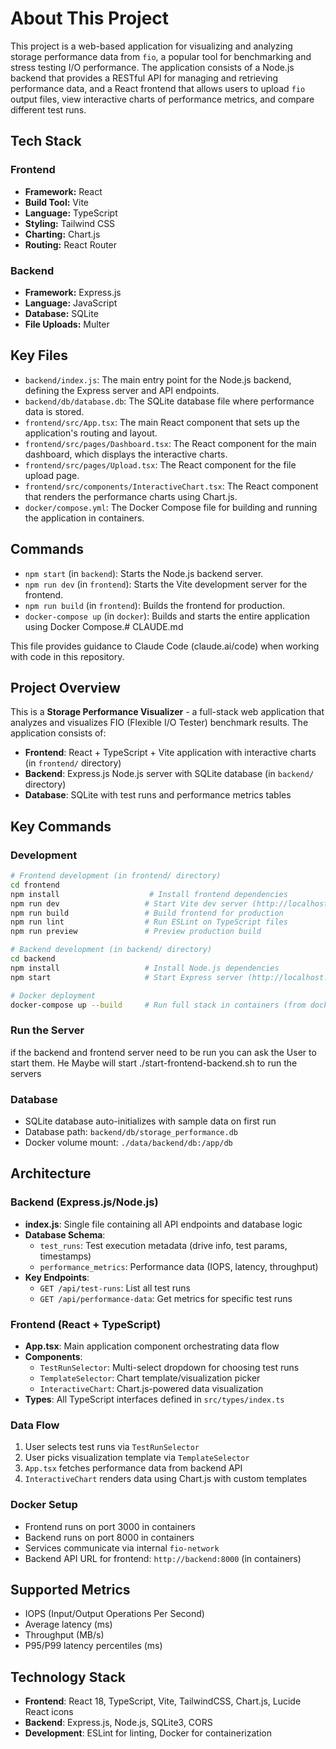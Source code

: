 # About This Project

This project is a web-based application for visualizing and analyzing storage performance data from `fio`, a popular tool for benchmarking and stress testing I/O performance. The application consists of a Node.js backend that provides a RESTful API for managing and retrieving performance data, and a React frontend that allows users to upload `fio` output files, view interactive charts of performance metrics, and compare different test runs.

## Tech Stack

### Frontend

- **Framework:** React
- **Build Tool:** Vite
- **Language:** TypeScript
- **Styling:** Tailwind CSS
- **Charting:** Chart.js
- **Routing:** React Router

### Backend

- **Framework:** Express.js
- **Language:** JavaScript
- **Database:** SQLite
- **File Uploads:** Multer

## Key Files

- `backend/index.js`: The main entry point for the Node.js backend, defining the Express server and API endpoints.
- `backend/db/database.db`: The SQLite database file where performance data is stored.
- `frontend/src/App.tsx`: The main React component that sets up the application's routing and layout.
- `frontend/src/pages/Dashboard.tsx`: The React component for the main dashboard, which displays the interactive charts.
- `frontend/src/pages/Upload.tsx`: The React component for the file upload page.
- `frontend/src/components/InteractiveChart.tsx`: The React component that renders the performance charts using Chart.js.
- `docker/compose.yml`: The Docker Compose file for building and running the application in containers.

## Commands

- `npm start` (in `backend`): Starts the Node.js backend server.
- `npm run dev` (in `frontend`): Starts the Vite development server for the frontend.
- `npm run build` (in `frontend`): Builds the frontend for production.
- `docker-compose up` (in `docker`): Builds and starts the entire application using Docker Compose.# CLAUDE.md

This file provides guidance to Claude Code (claude.ai/code) when working with code in this repository.

## Project Overview

This is a **Storage Performance Visualizer** - a full-stack web application that analyzes and visualizes FIO (Flexible I/O Tester) benchmark results. The application consists of:

- **Frontend**: React + TypeScript + Vite application with interactive charts (in `frontend/` directory)
- **Backend**: Express.js Node.js server with SQLite database (in `backend/` directory)
- **Database**: SQLite with test runs and performance metrics tables

## Key Commands

### Development
```bash
# Frontend development (in frontend/ directory)
cd frontend
npm install                    # Install frontend dependencies  
npm run dev                   # Start Vite dev server (http://localhost:5173)
npm run build                 # Build frontend for production
npm run lint                  # Run ESLint on TypeScript files
npm run preview               # Preview production build

# Backend development (in backend/ directory)
cd backend
npm install                   # Install Node.js dependencies
npm start                     # Start Express server (http://localhost:8000)

# Docker deployment
docker-compose up --build     # Run full stack in containers (from docker/ directory)
```

### Run the Server

if the backend and frontend server need to be run you can ask the User to start them. He Maybe will start ./start-frontend-backend.sh to run the servers

### Database
- SQLite database auto-initializes with sample data on first run
- Database path: `backend/db/storage_performance.db` 
- Docker volume mount: `./data/backend/db:/app/db`

## Architecture

### Backend (Express.js/Node.js)
- **index.js**: Single file containing all API endpoints and database logic
- **Database Schema**:
  - `test_runs`: Test execution metadata (drive info, test params, timestamps)
  - `performance_metrics`: Performance data (IOPS, latency, throughput)
- **Key Endpoints**:
  - `GET /api/test-runs`: List all test runs
  - `GET /api/performance-data`: Get metrics for specific test runs

### Frontend (React + TypeScript)
- **App.tsx**: Main application component orchestrating data flow
- **Components**:
  - `TestRunSelector`: Multi-select dropdown for choosing test runs
  - `TemplateSelector`: Chart template/visualization picker  
  - `InteractiveChart`: Chart.js-powered data visualization
- **Types**: All TypeScript interfaces defined in `src/types/index.ts`

### Data Flow
1. User selects test runs via `TestRunSelector`
2. User picks visualization template via `TemplateSelector` 
3. `App.tsx` fetches performance data from backend API
4. `InteractiveChart` renders data using Chart.js with custom templates

### Docker Setup
- Frontend runs on port 3000 in containers
- Backend runs on port 8000 in containers  
- Services communicate via internal `fio-network`
- Backend API URL for frontend: `http://backend:8000` (in containers)

## Supported Metrics
- IOPS (Input/Output Operations Per Second)
- Average latency (ms)
- Throughput (MB/s) 
- P95/P99 latency percentiles (ms)

## Technology Stack

- **Frontend**: React 18, TypeScript, Vite, TailwindCSS, Chart.js, Lucide React icons
- **Backend**: Express.js, Node.js, SQLite3, CORS
- **Development**: ESLint for linting, Docker for containerization